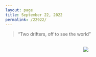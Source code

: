 ```yaml
---
layout: page
title: September 22, 2022
permalink: /22922/
---
```


<blockquote>
  <p>“Two drifters, off to see the world”</p>
</blockquote>

<br>

<div align="center">
  <img src="https://shawenyao.github.io/Photos/DSC00282.jpg" />
</div>

<br>
